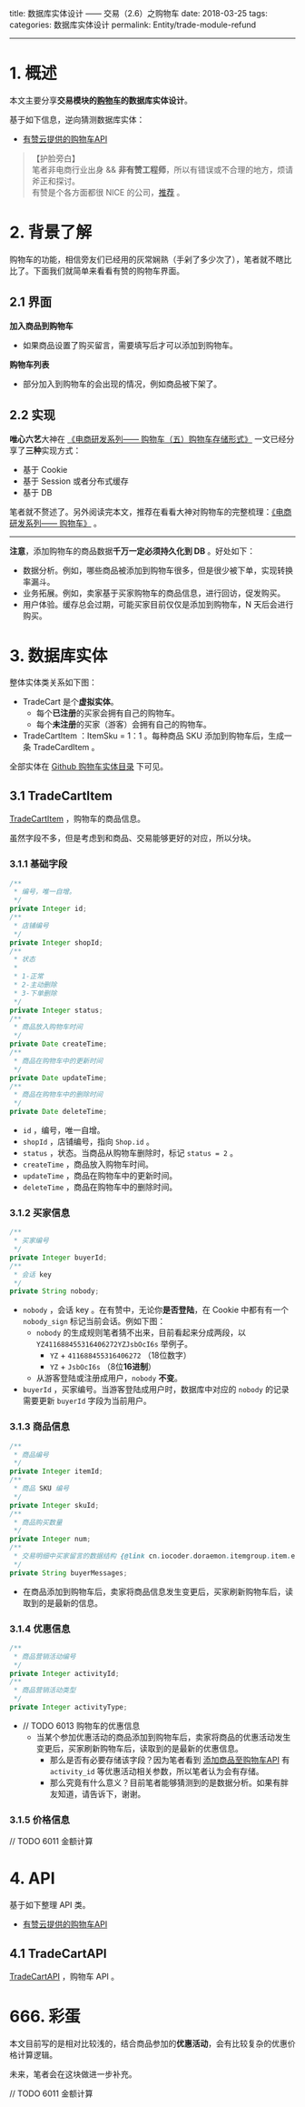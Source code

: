 title: 数据库实体设计 —— 交易（2.6）之购物车
date: 2018-03-25
tags:
categories: 数据库实体设计
permalink: Entity/trade-module-refund

-------

# 1. 概述

本文主要分享**交易模块的[购物车](#)的数据库实体设计**。

基于如下信息，逆向猜测数据库实体：

* [有赞云提供的购物车API](https://www.youzanyun.com/apilist/list/group_buyer/buyer_cart)

> 【护脸旁白】  
> 笔者非电商行业出身 && **非有赞工程师**，所以有错误或不合理的地方，烦请斧正和探讨。  
> 有赞是个各方面都很 NICE 的公司，[推荐](http://www.iocoder.cn/NeiTui/hangzhou/?self) 。

# 2. 背景了解

购物车的功能，相信旁友们已经用的灰常娴熟（手剁了多少次了），笔者就不瞎比比了。下面我们就简单来看看有赞的购物车界面。

## 2.1 界面

**加入商品到购物车**

[](http://www.iocoder.cn/images/Entity/2018_03_25/01.png) 

* 如果商品设置了购买留言，需要填写后才可以添加到购物车。

**购物车列表**

[](http://www.iocoder.cn/images/Entity/2018_03_25/01.png) 

* 部分加入到购物车的会出现的情况，例如商品被下架了。

## 2.2 实现

**唯心六艺**大神在 [《电商研发系列—— 购物车（五）购物车存储形式》](http://craft6.cn/detail/b2c_research_shopping_cart_persistence.do?tagKey=shopping_cart) 一文已经分享了**三种**实现方式：

* 基于 Cookie
* 基于 Session 或者分布式缓存
* 基于 DB

笔者就不赘述了。另外阅读完本文，推荐在看看大神对购物车的完整梳理：[《电商研发系列—— 购物车》](http://craft6.cn/tags/shopping_cart.do) 。

-------

**注意**，添加购物车的商品数据**千万一定必须持久化到 DB** 。好处如下：

* 数据分析。例如，哪些商品被添加到购物车很多，但是很少被下单，实现转换率漏斗。
* 业务拓展。例如，卖家基于买家购物车的商品信息，进行回访，促发购买。
* 用户体验。缓存总会过期，可能买家目前仅仅是添加到购物车，N 天后会进行购买。

# 3. 数据库实体

整体实体类关系如下图：

[](http://www.iocoder.cn/images/Entity/2018_03_25/03.png)

* TradeCart 是个**虚拟实体**。
    * 每个**已注册**的买家会拥有自己的购物车。
    * 每个**未注册**的买家（游客）会拥有自己的购物车。
* TradeCartItem ：ItemSku = 1：1 。每种商品 SKU 添加到购物车后，生成一条 TradeCardItem 。

全部实体在 [Github 购物车实体目录](todo) 下可见。

## 3.1 TradeCartItem

[TradeCartItem](todo) ，购物车的商品信息。

虽然字段不多，但是考虑到和商品、交易能够更好的对应，所以分块。

### 3.1.1 基础字段

```Java
/**
 * 编号，唯一自增。
 */
private Integer id;
/**
 * 店铺编号
 */
private Integer shopId;
/**
 * 状态
 *
 * 1-正常
 * 2-主动删除
 * 3-下单删除
 */
private Integer status;
/**
 * 商品放入购物车时间
 */
private Date createTime;
/**
 * 商品在购物车中的更新时间
 */
private Date updateTime;
/**
 * 商品在购物车中的删除时间
 */
private Date deleteTime;
```

* `id` ，编号，唯一自增。
* `shopId` ，店铺编号，指向 `Shop.id` 。
* `status` ，状态。当商品从购物车删除时，标记 `status = 2` 。
* `createTime` ，商品放入购物车时间。
* `updateTime` ，商品在购物车中的更新时间。
* `deleteTime` ，商品在购物车中的删除时间。

### 3.1.2 买家信息

```Java
/**
 * 买家编号
 */
private Integer buyerId;
/**
 * 会话 key
 */
private String nobody;
```

* `nobody` ，会话 key 。在有赞中，无论你**是否登陆**，在 Cookie 中都有有一个 `nobody_sign` 标记当前会话。例如下图：[](http://www.iocoder.cn/images/Entity/2018_03_25/04.png)
    * `nobody` 的生成规则笔者猜不出来，目前看起来分成两段，以 `YZ411688455316406272YZJsbOcI6s` 举例子。
        * `YZ` + `411688455316406272` （18位数字）
        * `YZ` + `JsbOcI6s` （8位**16进制**）
    * 从游客登陆或注册成用户，`nobody` **不变**。
* `buyerId` ，买家编号。当游客登陆成用户时，数据库中对应的 `nobody` 的记录需要更新 `buyerId` 字段为当前用户。

### 3.1.3 商品信息

```Java
/**
 * 商品编号
 */
private Integer itemId;
/**
 * 商品 SKU 编号
 */
private Integer skuId;
/**
 * 商品购买数量
 */
private Integer num;
/**
 * 交易明细中买家留言的数据结构 {@link cn.iocoder.doraemon.itemgroup.item.entity.Item#messages}
 */
private String buyerMessages;
```

* 在商品添加到购物车后，卖家将商品信息发生变更后，买家刷新购物车后，读取到的是最新的信息。

### 3.1.4 优惠信息

```Java
/**
 * 商品营销活动编号
 */
private Integer activityId;
/**
 * 商品营销活动类型
 */
private Integer activityType;
```

* // TODO 6013 购物车的优惠信息
    * 当某个参加优惠活动的商品添加到购物车后，卖家将商品的优惠活动发生变更后，买家刷新购物车后，读取到的是最新的优惠信息。
        * 那么是否有必要存储该字段？因为笔者看到 [添加商品至购物车API](https://www.youzanyun.com/apilist/detail/group_buyer/buyer_cart/youzan.trade.cart.add) 有 `activity_id` 等优惠活动相关参数，所以笔者认为会有存储。
        * 那么究竟有什么意义？目前笔者能够猜测到的是数据分析。如果有胖友知道，请告诉下，谢谢。

### 3.1.5 价格信息

// TODO 6011 金额计算

# 4. API

基于如下整理 API 类。

* [有赞云提供的购物车API](https://www.youzanyun.com/apilist/list/group_buyer/buyer_cart)

## 4.1 TradeCartAPI

[TradeCartAPI](todo) ，购物车 API 。

[](http://www.iocoder.cn/images/Entity/2018_03_25/05.png) 

# 666. 彩蛋

本文目前写的是相对比较浅的，结合商品参加的**优惠活动**，会有比较复杂的优惠价格计算逻辑。

未来，笔者会在这块做进一步补充。

// TODO 6011 金额计算


